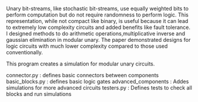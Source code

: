 Unary bit-streams, like stochastic bit-streams, use equally weighted bits to perform computation but do not require randomness to perform logic. This representation, while not compact like binary, is useful because it can lead to extremely low complexity
circuits and added benefits like fault tolerance. I designed methods to do arithmetic operations,multiplicative inverse and gaussian elimination in modular unary. The paper demonstrated designs for logic circuits with much lower complexity compared to those used conventionally.

This program creates a simulation for modular unary circuits.

connector.py : defines basic connectors between components
basic_blocks.py : defines basic logic gates
advanced_components : Addes simulations for more advanced circuits
testers.py : Defines tests to check all blocks and run simulations
